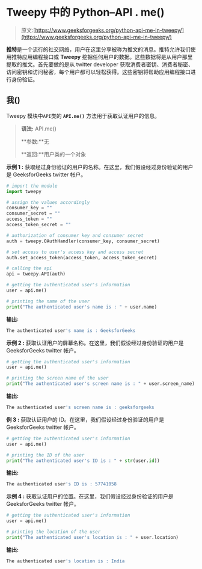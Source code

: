# Tweepy 中的 Python–API . me()

> 原文:[https://www.geeksforgeeks.org/python-api-me-in-tweepy/](https://www.geeksforgeeks.org/python-api-me-in-tweepy/)

**推特**是一个流行的社交网络，用户在这里分享被称为推文的消息。推特允许我们使用推特应用编程接口或 **Tweepy** 挖掘任何用户的数据。这些数据将是从用户那里提取的推文。首先要做的是从 twitter developer 获取消费者密钥、消费者秘密、访问密钥和访问秘密，每个用户都可以轻松获得。这些密钥将帮助应用编程接口进行身份验证。

## 我()

Tweepy 模块中`API`类的 **`API.me()`** 方法用于获取认证用户的信息。

> **语法:** API.me()
> 
> **参数:**无
> 
> **返回:**用户类的一个对象

**示例 1 :** 获取经过身份验证的用户的名称。在这里，我们假设经过身份验证的用户是 GeeksforGeeks twitter 帐户。

```py
# import the module
import tweepy

# assign the values accordingly
consumer_key = ""
consumer_secret = ""
access_token = ""
access_token_secret = ""

# authorization of consumer key and consumer secret
auth = tweepy.OAuthHandler(consumer_key, consumer_secret)

# set access to user's access key and access secret 
auth.set_access_token(access_token, access_token_secret)

# calling the api 
api = tweepy.API(auth)

# getting the authenticated user's information
user = api.me()

# printing the name of the user
print("The authenticated user's name is : " + user.name)
```

**输出:**

```py
The authenticated user's name is : GeeksforGeeks
```

**示例 2 :** 获取认证用户的屏幕名称。在这里，我们假设经过身份验证的用户是 GeeksforGeeks twitter 帐户。

```py
# getting the authenticated user's information
user = api.me()

# printing the screen name of the user
print("The authenticated user's screen name is : " + user.screen_name)
```

**输出:**

```py
The authenticated user's screen name is : geeksforgeeks
```

**例 3 :** 获取认证用户的 ID。在这里，我们假设经过身份验证的用户是 GeeksforGeeks twitter 帐户。

```py
# getting the authenticated user's information
user = api.me()

# printing the ID of the user
print("The authenticated user's ID is : " + str(user.id))
```

**输出:**

```py
The authenticated user's ID is : 57741058
```

**示例 4 :** 获取认证用户的位置。在这里，我们假设经过身份验证的用户是 GeeksforGeeks twitter 帐户。

```py
# getting the authenticated user's information
user = api.me()

# printing the location of the user
print("The authenticated user's location is : " + user.location)
```

**输出:**

```py
The authenticated user's location is : India
```